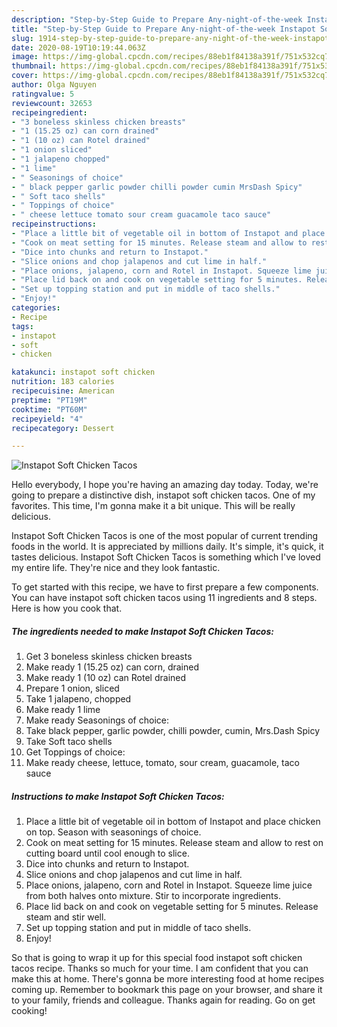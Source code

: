 ```yaml
---
description: "Step-by-Step Guide to Prepare Any-night-of-the-week Instapot Soft Chicken Tacos"
title: "Step-by-Step Guide to Prepare Any-night-of-the-week Instapot Soft Chicken Tacos"
slug: 1914-step-by-step-guide-to-prepare-any-night-of-the-week-instapot-soft-chicken-tacos
date: 2020-08-19T10:19:44.063Z
image: https://img-global.cpcdn.com/recipes/88eb1f84138a391f/751x532cq70/instapot-soft-chicken-tacos-recipe-main-photo.jpg
thumbnail: https://img-global.cpcdn.com/recipes/88eb1f84138a391f/751x532cq70/instapot-soft-chicken-tacos-recipe-main-photo.jpg
cover: https://img-global.cpcdn.com/recipes/88eb1f84138a391f/751x532cq70/instapot-soft-chicken-tacos-recipe-main-photo.jpg
author: Olga Nguyen
ratingvalue: 5
reviewcount: 32653
recipeingredient:
- "3 boneless skinless chicken breasts"
- "1 (15.25 oz) can corn drained"
- "1 (10 oz) can Rotel drained"
- "1 onion sliced"
- "1 jalapeno chopped"
- "1 lime"
- " Seasonings of choice"
- " black pepper garlic powder chilli powder cumin MrsDash Spicy"
- " Soft taco shells"
- " Toppings of choice"
- " cheese lettuce tomato sour cream guacamole taco sauce"
recipeinstructions:
- "Place a little bit of vegetable oil in bottom of Instapot and place chicken on top. Season with seasonings of choice."
- "Cook on meat setting for 15 minutes. Release steam and allow to rest on cutting board until cool enough to slice."
- "Dice into chunks and return to Instapot."
- "Slice onions and chop jalapenos and cut lime in half."
- "Place onions, jalapeno, corn and Rotel in Instapot. Squeeze lime juice from both halves onto mixture. Stir to incorporate ingredients."
- "Place lid back on and cook on vegetable setting for 5 minutes. Release steam and stir well."
- "Set up topping station and put in middle of taco shells."
- "Enjoy!"
categories:
- Recipe
tags:
- instapot
- soft
- chicken

katakunci: instapot soft chicken 
nutrition: 183 calories
recipecuisine: American
preptime: "PT19M"
cooktime: "PT60M"
recipeyield: "4"
recipecategory: Dessert

---
```



![Instapot Soft Chicken Tacos](https://img-global.cpcdn.com/recipes/88eb1f84138a391f/751x532cq70/instapot-soft-chicken-tacos-recipe-main-photo.jpg)

Hello everybody, I hope you're having an amazing day today. Today, we're going to prepare a distinctive dish, instapot soft chicken tacos. One of my favorites. This time, I'm gonna make it a bit unique. This will be really delicious.

Instapot Soft Chicken Tacos is one of the most popular of current trending foods in the world. It is appreciated by millions daily. It's simple, it's quick, it tastes delicious. Instapot Soft Chicken Tacos is something which I've loved my entire life. They're nice and they look fantastic.




To get started with this recipe, we have to first prepare a few components. You can have instapot soft chicken tacos using 11 ingredients and 8 steps. Here is how you cook that.

<!--inarticleads1-->

##### The ingredients needed to make Instapot Soft Chicken Tacos:

1. Get 3 boneless skinless chicken breasts
1. Make ready 1 (15.25 oz) can corn, drained
1. Make ready 1 (10 oz) can Rotel drained
1. Prepare 1 onion, sliced
1. Take 1 jalapeno, chopped
1. Make ready 1 lime
1. Make ready  Seasonings of choice:
1. Take  black pepper, garlic powder, chilli powder, cumin, Mrs.Dash Spicy
1. Take  Soft taco shells
1. Get  Toppings of choice:
1. Make ready  cheese, lettuce, tomato, sour cream, guacamole, taco sauce




<!--inarticleads2-->

##### Instructions to make Instapot Soft Chicken Tacos:

1. Place a little bit of vegetable oil in bottom of Instapot and place chicken on top. Season with seasonings of choice.
1. Cook on meat setting for 15 minutes. Release steam and allow to rest on cutting board until cool enough to slice.
1. Dice into chunks and return to Instapot.
1. Slice onions and chop jalapenos and cut lime in half.
1. Place onions, jalapeno, corn and Rotel in Instapot. Squeeze lime juice from both halves onto mixture. Stir to incorporate ingredients.
1. Place lid back on and cook on vegetable setting for 5 minutes. Release steam and stir well.
1. Set up topping station and put in middle of taco shells.
1. Enjoy!




So that is going to wrap it up for this special food instapot soft chicken tacos recipe. Thanks so much for your time. I am confident that you can make this at home. There's gonna be more interesting food at home recipes coming up. Remember to bookmark this page on your browser, and share it to your family, friends and colleague. Thanks again for reading. Go on get cooking!
